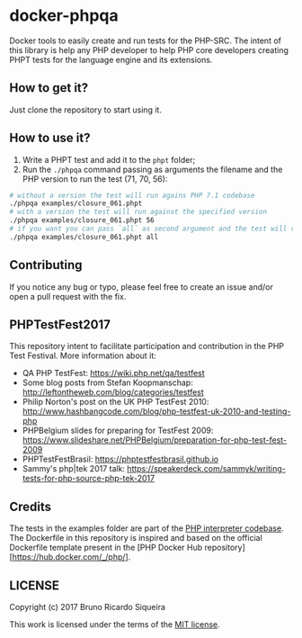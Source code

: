 # docker-phpqa

Docker tools to easily create and run tests for the PHP-SRC. The intent of this library is help any PHP developer to
help PHP core developers creating PHPT tests for the language engine and its extensions.

## How to get it?

Just clone the repository to start using it.

## How to use it?

1. Write a PHPT test and add it to the `phpt` folder;
2. Run the `./phpqa` command passing as arguments the filename and the PHP version to run the test (71, 70, 56):
````bash
# without a version the test will run agains PHP 7.1 codebase
./phpqa examples/closure_061.phpt
# with a version the test will run against the specified version
./phpqa examples/closure_061.phpt 56
# if you want you can pass `all` as second argument and the test will run against all versions
./phpqa examples/closure_061.phpt all
````

## Contributing

If you notice any bug or typo, please feel free to create an issue and/or open a pull request with the fix.

## PHPTestFest2017

This repository intent to facilitate participation and contribution in the PHP Test Festival. More information about it:

* QA PHP TestFest: https://wiki.php.net/qa/testfest
* Some blog posts from Stefan Koopmanschap: http://leftontheweb.com/blog/categories/testfest
* Philip Norton's post on the UK PHP TestFest 2010: http://www.hashbangcode.com/blog/php-testfest-uk-2010-and-testing-php
* PHPBelgium slides for preparing for TestFest 2009: https://www.slideshare.net/PHPBelgium/preparation-for-php-test-fest-2009
* PHPTestFestBrasil: https://phptestfestbrasil.github.io
* Sammy's php|tek 2017 talk: https://speakerdeck.com/sammyk/writing-tests-for-php-source-php-tek-2017

## Credits

The tests in the examples folder are part of the [PHP interpreter codebase][php-src]. The Dockerfile in this repository
is inspired and based on the official Dockerfile template present in the [PHP Docker Hub repository][https://hub.docker.com/_/php/].

## LICENSE

Copyright (c) 2017 Bruno Ricardo Siqueira

This work is licensed under the terms of the [MIT license][license].

[php-src]: https://github.com/php/php-src
[license]: https://github.com/brunoric/docker-phpqa/blob/master/LICENSE